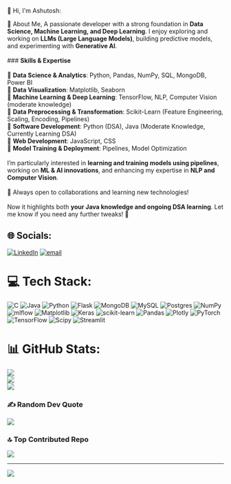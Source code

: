 👋 Hi, I'm Ashutosh:

 💫 About Me,
 A passionate developer with a strong foundation in **Data Science, Machine Learning, and Deep Learning**. I enjoy exploring and working on **LLMs (Large Language Models)**, building predictive models, and experimenting with **Generative AI**.  <br><br>### **Skills & Expertise**  <br><br>🔹 **Data Science & Analytics**: Python, Pandas, NumPy, SQL, MongoDB, Power BI  <br>🔹 **Data Visualization**: Matplotlib, Seaborn  <br>🔹 **Machine Learning & Deep Learning**: TensorFlow, NLP, Computer Vision (moderate knowledge)  <br>🔹 **Data Preprocessing & Transformation**: Scikit-Learn (Feature Engineering, Scaling, Encoding, Pipelines)  <br>🔹 **Software Development**: Python (DSA), Java (Moderate Knowledge, Currently Learning DSA)  <br>🔹 **Web Development**: JavaScript, CSS  <br>🔹 **Model Training & Deployment**: Pipelines, Model Optimization  <br><br>I’m particularly interested in **learning and training models using pipelines**, working on **ML & AI innovations**, and enhancing my expertise in **NLP and Computer Vision**.  <br><br>🚀 Always open to collaborations and learning new technologies!  <br><br>Now it highlights both **your Java knowledge and ongoing DSA learning**. Let me know if you need any further tweaks! 🚀


## 🌐 Socials:
[![LinkedIn](https://img.shields.io/badge/LinkedIn-%230077B5.svg?logo=linkedin&logoColor=white)](https://linkedin.com/in/https://www.linkedin.com/in/ashutosh-1a665525a) [![email](https://img.shields.io/badge/Email-D14836?logo=gmail&logoColor=white)](mailto:ashutoshknp12@gmail.com) 

# 💻 Tech Stack:
![C](https://img.shields.io/badge/c-%2300599C.svg?style=for-the-badge&logo=c&logoColor=white) ![Java](https://img.shields.io/badge/java-%23ED8B00.svg?style=for-the-badge&logo=openjdk&logoColor=white) ![Python](https://img.shields.io/badge/python-3670A0?style=for-the-badge&logo=python&logoColor=ffdd54) ![Flask](https://img.shields.io/badge/flask-%23000.svg?style=for-the-badge&logo=flask&logoColor=white) ![MongoDB](https://img.shields.io/badge/MongoDB-%234ea94b.svg?style=for-the-badge&logo=mongodb&logoColor=white) ![MySQL](https://img.shields.io/badge/mysql-4479A1.svg?style=for-the-badge&logo=mysql&logoColor=white) ![Postgres](https://img.shields.io/badge/postgres-%23316192.svg?style=for-the-badge&logo=postgresql&logoColor=white) ![NumPy](https://img.shields.io/badge/numpy-%23013243.svg?style=for-the-badge&logo=numpy&logoColor=white) ![mlflow](https://img.shields.io/badge/mlflow-%23d9ead3.svg?style=for-the-badge&logo=numpy&logoColor=blue) ![Matplotlib](https://img.shields.io/badge/Matplotlib-%23ffffff.svg?style=for-the-badge&logo=Matplotlib&logoColor=black) ![Keras](https://img.shields.io/badge/Keras-%23D00000.svg?style=for-the-badge&logo=Keras&logoColor=white) ![scikit-learn](https://img.shields.io/badge/scikit--learn-%23F7931E.svg?style=for-the-badge&logo=scikit-learn&logoColor=white) ![Pandas](https://img.shields.io/badge/pandas-%23150458.svg?style=for-the-badge&logo=pandas&logoColor=white) ![Plotly](https://img.shields.io/badge/Plotly-%233F4F75.svg?style=for-the-badge&logo=plotly&logoColor=white) ![PyTorch](https://img.shields.io/badge/PyTorch-%23EE4C2C.svg?style=for-the-badge&logo=PyTorch&logoColor=white) ![TensorFlow](https://img.shields.io/badge/TensorFlow-%23FF6F00.svg?style=for-the-badge&logo=TensorFlow&logoColor=white) ![Scipy](https://img.shields.io/badge/SciPy-%230C55A5.svg?style=for-the-badge&logo=scipy&logoColor=%white) ![Streamlit](https://img.shields.io/badge/Streamlit-%23FE4B4B.svg?style=for-the-badge&logo=streamlit&logoColor=white)
# 📊 GitHub Stats:
![](https://github-readme-stats.vercel.app/api?username=Ashutosh-AIBOT&theme=dark&hide_border=false&include_all_commits=false&count_private=false)<br/>
![](https://github-readme-streak-stats.herokuapp.com/?user=Ashutosh-AIBOT&theme=dark&hide_border=false)<br/>
![](https://github-readme-stats.vercel.app/api/top-langs/?username=Ashutosh-AIBOT&theme=dark&hide_border=false&include_all_commits=false&count_private=false&layout=compact)

### ✍️ Random Dev Quote
![](https://quotes-github-readme.vercel.app/api?type=horizontal&theme=radical)

### 🔝 Top Contributed Repo
![](https://github-contributor-stats.vercel.app/api?username=Ashutosh-AIBOT&limit=5&theme=dark&combine_all_yearly_contributions=true)

---
[![](https://visitcount.itsvg.in/api?id=Ashutosh-AIBOT&icon=0&color=0)](https://visitcount.itsvg.in)

<!-- Proudly created with GPRM ( https://gprm.itsvg.in ) -->
